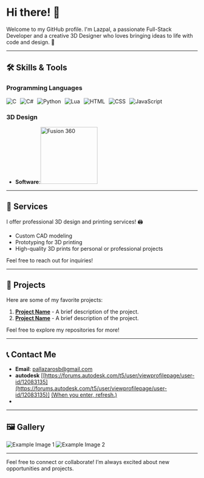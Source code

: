 # Hi there! 👋

Welcome to my GitHub profile. I'm Lazpal, a passionate Full-Stack Developer and a creative 3D Designer who loves bringing ideas to life with code and design. 🚀

---

## 🛠️ Skills & Tools

### Programming Languages

<div style="display: flex; flex-wrap: wrap; gap: 10px;">
  <img src="https://img.shields.io/badge/C-%2300599C.svg?style=flat-square&logo=c&logoColor=white" alt="C">
  <img src="https://img.shields.io/badge/C%23-%23239120.svg?style=flat-square&logo=c-sharp&logoColor=white" alt="C#">
  <img src="https://img.shields.io/badge/Python-%233776AB.svg?style=flat-square&logo=python&logoColor=white" alt="Python">
  <img src="https://img.shields.io/badge/Lua-%23000080.svg?style=flat-square&logo=lua&logoColor=white" alt="Lua">
  <img src="https://img.shields.io/badge/HTML-%23E34F26.svg?style=flat-square&logo=html5&logoColor=white" alt="HTML">
  <img src="https://img.shields.io/badge/CSS-%231572B6.svg?style=flat-square&logo=css3&logoColor=white" alt="CSS">
  <img src="https://img.shields.io/badge/JavaScript-%23F7DF1E.svg?style=flat-square&logo=javascript&logoColor=black" alt="JavaScript">
</div>

### 3D Design
- **Software**:<a href="https://forums.autodesk.com/t5/user/viewprofilepage/user-id/12083135"><img src="https://dalaro.design/wp-content/uploads/2024/03/Fusion-360-Logo-Vector.svg-.png" alt="Fusion 360" width="150" height="auto"></a>

---

## 🌟 Services

I offer professional 3D design and printing services! 🖨️
- Custom CAD modeling
- Prototyping for 3D printing
- High-quality 3D prints for personal or professional projects

Feel free to reach out for inquiries!

---

## 🌟 Projects
Here are some of my favorite projects:

1. **[Project Name](#)** - A brief description of the project.
2. **[Project Name](#)** - A brief description of the project.

Feel free to explore my repositories for more!

---

## 📞 Contact Me

- **Email**: [pallazarosb@gmail.com](mailto:pallazarosb@gmail.com)
- **autodesk** [[https://forums.autodesk.com/t5/user/viewprofilepage/user-id/12083135](https://forums.autodesk.com/t5/user/viewprofilepage/user-id/12083135)] <u>(When you enter, refresh.)</u>
- 

---

## 🖼️ Gallery

![Example Image 1](https://via.placeholder.com/150)
![Example Image 2](https://via.placeholder.com/150)

---

Feel free to connect or collaborate! I’m always excited about new opportunities and projects.
